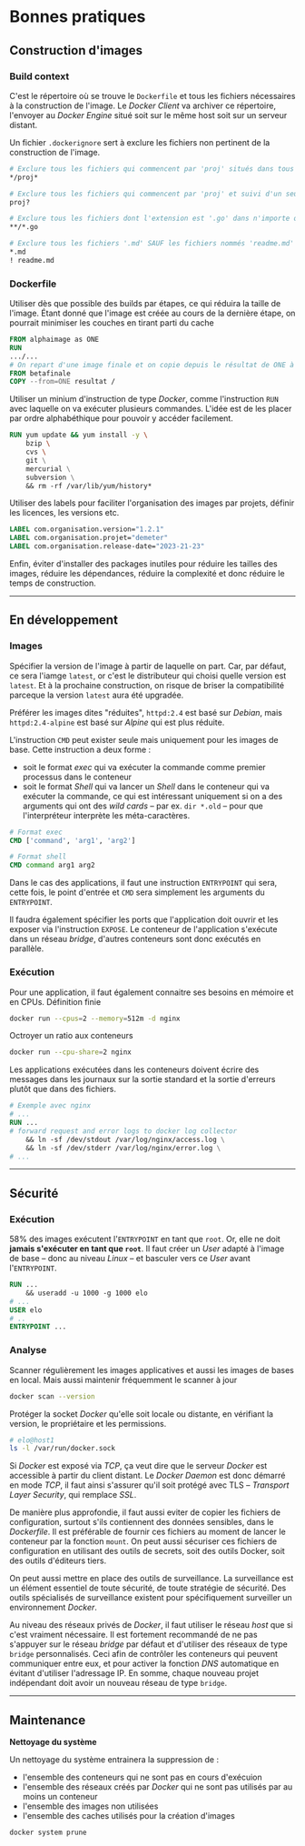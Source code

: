 
# Bonnes pratiques

## Construction d'images

### Build context

C'est le répertoire où se trouve le `Dockerfile` et tous les fichiers nécessaires à la construction de l'image. Le _Docker Client_ va archiver ce répertoire, l'envoyer au _Docker Engine_ situé soit sur le même host soit sur un serveur distant.

Un fichier `.dockerignore` sert à exclure les fichiers non pertinent de la construction de l'image. 
```Dockerfile
# Exclure tous les fichiers qui commencent par 'proj' situés dans tous les dossiers de ce niveau
*/proj*

# Exclure tous les fichiers qui commencent par 'proj' et suivi d'un seul caractère
proj?

# Exclure tous les fichiers dont l'extension est '.go' dans n'importe quel niveau de répertoires / sous-répertoires
**/*.go

# Exclure tous les fichiers '.md' SAUF les fichiers nommés 'readme.md'
*.md
! readme.md
```


### Dockerfile

Utiliser dès que possible des builds par étapes, ce qui réduira la taille de l'image. Étant donné que l'image est créée au cours de la dernière étape, on pourrait minimiser les couches en tirant parti du cache
```Dockerfile
FROM alphaimage as ONE
RUN 
.../...
# On repart d'une image finale et on copie depuis le résultat de ONE à la racine du répertoire
FROM betafinale
COPY --from=ONE resultat /
```

Utiliser un minium d'instruction de type _Docker_, comme l'instruction `RUN` avec laquelle on va exécuter plusieurs commandes. L'idée est de les placer par ordre alphabéthique pour pouvoir y accéder facilement.
```Dockerfile
RUN yum update && yum install -y \
    bzip \
    cvs \ 
    git \
    mercurial \
    subversion \
    && rm -rf /var/lib/yum/history*
```

Utiliser des labels pour faciliter l'organisation des images par projets, définir les licences, les versions etc.
```dockerfile
LABEL com.organisation.version="1.2.1"
LABEL com.organisation.projet="demeter"
LABEL com.organisation.release-date="2023-21-23"
```

Enfin, éviter d'installer des packages inutiles pour réduire les tailles des images, réduire les dépendances, réduire la complexité et donc réduire le temps de construction.


---


## En développement

### Images

Spécifier la version de l'image à partir de laquelle on part. Car, par défaut, ce sera l'iamge `latest`, or c'est le distributeur qui choisi quelle version est `latest`. Et à la prochaine construction, on risque de briser la compatibilité parceque la version `latest` aura été upgradée.

Préférer les images dites "réduites", `httpd:2.4` est basé sur _Debian_, mais `httpd:2.4-alpine` est basé sur _Alpine_ qui est plus réduite.

L'instruction `CMD` peut exister seule mais uniquement pour les images de base. Cette instruction a deux forme : 
- soit le format _exec_ qui va exécuter la commande comme premier processus dans le conteneur
- soit le format _Shell_ qui va lancer un _Shell_ dans le conteneur qui va exécuter la commande, ce qui est intéressant uniquement si on a des arguments qui ont des _wild cards_ – par ex. `dir *.old` – pour que l'interpréteur interprète les méta-caractères. 
```Dockerfile
# Format exec
CMD ['command', 'arg1', 'arg2']

# Format shell
CMD command arg1 arg2
```

Dans le cas des applications, il faut une instruction `ENTRYPOINT` qui sera, cette fois, le point d'entrée et `CMD` sera simplement les arguments du `ENTRYPOINT`. 

Il faudra également spécifier les ports que l'application doit ouvrir et les exposer via l'instruction `EXPOSE`. Le conteneur de l'application s'exécute dans un réseau _bridge_, d'autres conteneurs sont donc exécutés en parallèle.


### Exécution

Pour une application, il faut également connaitre ses besoins en mémoire et en CPUs.
Définition finie
```sh
docker run --cpus=2 --memory=512m -d nginx
```
Octroyer un ratio aux conteneurs
```sh
docker run --cpu-share=2 nginx
```

Les applications exécutées dans les conteneurs doivent écrire des messages dans les journaux sur la sortie standard et la sortie d'erreurs plutôt que dans des fichiers.
```Dockerfile
# Exemple avec nginx
# ...
RUN ...
# forward request and error logs to docker log collector
    && ln -sf /dev/stdout /var/log/nginx/access.log \
    && ln -sf /dev/stderr /var/log/nginx/error.log \
# ...
```


---


## Sécurité

### Exécution

58% des images exécutent l'`ENTRYPOINT` en tant que `root`. Or, elle ne doit **jamais s'exécuter en tant que `root`**. Il faut créer un _User_ adapté à l'image de base – donc au niveau _Linux_ – et basculer vers ce _User_ avant l'`ENTRYPOINT`.
```Dockerfile
RUN ...
    && useradd -u 1000 -g 1000 elo
# ...
USER elo
# ..
ENTRYPOINT ...
```


### Analyse

Scanner régulièrement les images applicatives et aussi les images de bases en local. Mais aussi maintenir fréquemment le scanner à jour
```sh
docker scan --version
```

Protéger la socket _Docker_ qu'elle soit locale ou distante, en vérifiant la version, le propriétaire et les permissions.
```sh
# elo@host1
ls -l /var/run/docker.sock
```
Si _Docker_ est exposé via _TCP_, ça veut dire que le serveur _Docker_ est accessible à partir du client distant. Le _Docker Daemon_ est donc démarré en mode _TCP_, il faut ainsi s'assurer qu'il soit protégé avec TLS – _Transport Layer Security_, qui remplace _SSL_. 

De manière plus approfondie, il faut aussi eviter de copier les fichiers de configuration, surtout s'ils contiennent des données sensibles, dans le _Dockerfile_. Il est préférable de fournir ces fichiers au moment de lancer le conteneur par la fonction `mount`. On peut aussi sécuriser ces fichiers de configuration en utilisant des outils de secrets, soit des outils Docker, soit des outils d'éditeurs tiers. 

On peut aussi mettre en place des outils de surveillance. La surveillance est un élément essentiel de toute sécurité, de toute stratégie de sécurité. Des outils spécialisés de surveillance existent pour spécifiquement surveiller un environnement _Docker_. 

Au niveau des réseaux privés de _Docker_, il faut utiliser le réseau _host_ que si c'est vraiment nécessaire. Il est fortement recommandé de ne pas s'appuyer sur le réseau _bridge_ par défaut et d'utiliser des réseaux de type `bridge` personnalisés. Ceci afin de contrôler les conteneurs qui peuvent communiquer entre eux, et pour activer la fonction _DNS_ automatique en évitant d'utiliser l'adressage IP. En somme, chaque nouveau projet indépendant doit avoir un nouveau réseau de type `bridge`.


---


## Maintenance

**Nettoyage du système**

Un nettoyage du système entrainera la suppression de : 
- l'ensemble des conteneurs qui ne sont pas en cours d'exécuion
- l'ensemble des réseaux créés par _Docker_ qui ne sont pas utilisés par au moins un conteneur
- l'ensemble des images non utilisées
- l'ensemble des caches utilisés pour la création d'images

```sh
docker system prune
```
